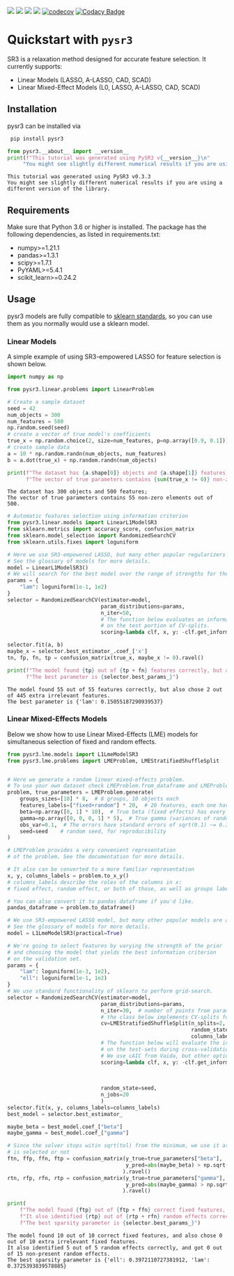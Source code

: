 ![](https://img.shields.io/pypi/l/PySR3)
![](https://img.shields.io/pypi/v/PySR3)
![](https://img.shields.io/github/actions/workflow/status/aksholokhov/pysr3/testing_and_coverage.yml?branch=master)
[![](https://img.shields.io/badge/docs-here-green)](https://aksholokhov.github.io/pysr3/)
[![codecov](https://codecov.io/gh/aksholokhov/pysr3/branch/master/graph/badge.svg?token=WAA8uIQwjK)](https://codecov.io/gh/aksholokhov/pysr3)
[![Codacy Badge](https://app.codacy.com/project/badge/Grade/749695b3c6fd43bb9fdb499ec0ace67b)](https://www.codacy.com/gh/aksholokhov/pysr3/dashboard?utm_source=github.com&amp;utm_medium=referral&amp;utm_content=aksholokhov/pysr3&amp;utm_campaign=Badge_Grade)

# Quickstart with `pysr3`

SR3 is a relaxation method designed for accurate feature selection.
It currently supports:

* Linear Models (LASSO, A-LASSO, CAD, SCAD)
* Linear Mixed-Effect Models (L0, LASSO, A-LASSO, CAD, SCAD)

## Installation

pysr3 can be installed via
```bash
 pip install pysr3
```


```python
from pysr3.__about__ import __version__
print(f"This tutorial was generated using PySR3 v{__version__}\n"
     "You might see slightly different numerical results if you are using a different version of the library.")
```

    This tutorial was generated using PySR3 v0.3.3
    You might see slightly different numerical results if you are using a different version of the library.


## Requirements
Make sure that Python 3.6 or higher is installed. The package has the following
dependencies, as listed in requirements.txt:

* numpy>=1.21.1
* pandas>=1.3.1
* scipy>=1.7.1
* PyYAML>=5.4.1
* scikit_learn>=0.24.2

## Usage
pysr3 models are fully compatible to [sklearn standards](https://scikit-learn.org/stable/developers/develop.html),
so you can use them as you normally would use a sklearn model.

### Linear Models
A simple example of using SR3-empowered LASSO for feature selection is shown below.


```python
import numpy as np

from pysr3.linear.problems import LinearProblem

# Create a sample dataset
seed = 42
num_objects = 300
num_features = 500
np.random.seed(seed)
# create a vector of true model's coefficients
true_x = np.random.choice(2, size=num_features, p=np.array([0.9, 0.1]))
# create sample data
a = 10 * np.random.randn(num_objects, num_features)
b = a.dot(true_x) + np.random.randn(num_objects)

print(f"The dataset has {a.shape[0]} objects and {a.shape[1]} features; \n"
      f"The vector of true parameters contains {sum(true_x != 0)} non-zero elements out of {num_features}.")
```

    The dataset has 300 objects and 500 features; 
    The vector of true parameters contains 55 non-zero elements out of 500.



```python
# Automatic features selection using information criterion
from pysr3.linear.models import LinearL1ModelSR3
from sklearn.metrics import accuracy_score, confusion_matrix
from sklearn.model_selection import RandomizedSearchCV
from sklearn.utils.fixes import loguniform

# Here we use SR3-empowered LASSO, but many other popular regularizers are also available
# See the glossary of models for more details.
model = LinearL1ModelSR3()
# We will search for the best model over the range of strengths for the regularizer
params = {
    "lam": loguniform(1e-1, 1e2)
}
selector = RandomizedSearchCV(estimator=model,
                              param_distributions=params,
                              n_iter=50,
                              # The function below evaluates an information criterion
                              # on the test portion of CV-splits.
                              scoring=lambda clf, x, y: -clf.get_information_criterion(x, y, ic='bic'))

selector.fit(a, b)
maybe_x = selector.best_estimator_.coef_['x']
tn, fp, fn, tp = confusion_matrix(true_x, maybe_x != 0).ravel()

print(f"The model found {tp} out of {tp + fn} features correctly, but also chose {fp} out of {tn+fp} extra irrelevant features. \n"
      f"The best parameter is {selector.best_params_}")
```

    The model found 55 out of 55 features correctly, but also chose 2 out of 445 extra irrelevant features. 
    The best parameter is {'lam': 0.15055187290939537}


### Linear Mixed-Effects Models

Below we show how to use Linear Mixed-Effects (LME) models for simultaneous selection
of fixed and random effects.


```python
from pysr3.lme.models import L1LmeModelSR3
from pysr3.lme.problems import LMEProblem, LMEStratifiedShuffleSplit


# Here we generate a random linear mixed-effects problem.
# To use your own dataset check LMEProblem.from_dataframe and LMEProblem.from_x_y
problem, true_parameters = LMEProblem.generate(
    groups_sizes=[10] * 8,  # 8 groups, 10 objects each
    features_labels=["fixed+random"] * 20,  # 20 features, each one having both fixed and random components
    beta=np.array([0, 1] * 10),  # True beta (fixed effects) has every other coefficient active
    gamma=np.array([0, 0, 0, 1] * 5),  # True gamma (variances of random effects) has every fourth coefficient active
    obs_var=0.1,  # The errors have standard errors of sqrt(0.1) ~= 0.33
    seed=seed    # random seed, for reproducibility
)

# LMEProblem provides a very convenient representation
# of the problem. See the documentation for more details.

# It also can be converted to a more familiar representation
x, y, columns_labels = problem.to_x_y()
# columns_labels describe the roles of the columns in x:
# fixed effect, random effect, or both of those, as well as groups labels and observation standard deviation.

# You can also convert it to pandas dataframe if you'd like.
pandas_dataframe = problem.to_dataframe()
```


```python
# We use SR3-empowered LASSO model, but many other popular models are also available.
# See the glossary of models for more details.
model = L1LmeModelSR3(practical=True)

# We're going to select features by varying the strength of the prior
# and choosing the model that yields the best information criterion
# on the validation set.
params = {
    "lam": loguniform(1e-3, 1e2),
    "ell": loguniform(1e-1, 1e2)
}
# We use standard functionality of sklearn to perform grid-search.
selector = RandomizedSearchCV(estimator=model,
                              param_distributions=params,
                              n_iter=30,  # number of points from parameters space to sample
                              # the class below implements CV-splits for LME models
                              cv=LMEStratifiedShuffleSplit(n_splits=2, test_size=0.5,
                                                           random_state=seed,
                                                           columns_labels=columns_labels),
                              # The function below will evaluate the information criterion
                              # on the test-sets during cross-validation.
                              # We use cAIC from Vaida, but other options (BIC, Muller's IC) are also available
                              scoring=lambda clf, x, y: -clf.get_information_criterion(x,
                                                                                       y,
                                                                                       columns_labels=columns_labels,
                                                                                       ic="vaida_aic"),
                              random_state=seed,
                              n_jobs=20
                              )
selector.fit(x, y, columns_labels=columns_labels)
best_model = selector.best_estimator_

maybe_beta = best_model.coef_["beta"]
maybe_gamma = best_model.coef_["gamma"]

# Since the solver stops witin sqrt(tol) from the minimum, we use it as a criterion for whether the feature
# is selected or not 
ftn, ffp, ffn, ftp = confusion_matrix(y_true=true_parameters["beta"],
                                      y_pred=abs(maybe_beta) > np.sqrt(best_model.tol_solver)
                                     ).ravel()
rtn, rfp, rfn, rtp = confusion_matrix(y_true=true_parameters["gamma"],
                                      y_pred=abs(maybe_gamma) > np.sqrt(best_model.tol_solver)
                                     ).ravel()

print(
    f"The model found {ftp} out of {ftp + ffn} correct fixed features, and also chose {ffp} out of {ftn + ffp} extra irrelevant fixed features. \n"
    f"It also identified {rtp} out of {rtp + rfn} random effects correctly, and got {rfp} out of {rtn + rfp} non-present random effects. \n"
    f"The best sparsity parameter is {selector.best_params_}")
```

    The model found 10 out of 10 correct fixed features, and also chose 0 out of 10 extra irrelevant fixed features. 
    It also identified 5 out of 5 random effects correctly, and got 0 out of 15 non-present random effects. 
    The best sparsity parameter is {'ell': 0.3972110727381912, 'lam': 0.3725393839578885}

